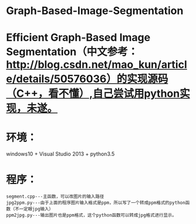 # Graph-Based-Image-Segmentation
# Efficient Graph-Based Image Segmentation（中文参考：http://blog.csdn.net/mao_kun/article/details/50576036）的实现源码（C++，看不懂）,自己尝试用python实现，未遂。

# 环境：
windows10 + Visual Studio 2013 + python3.5
# 程序：
	segment.cpp---主函数，可以改图片的输入路径
	jpg2ppm.py---由于上面的程序图片输入格式是ppm，所以写了一个转成ppm格式的python函数（不一定眼jpg输入）
	ppm2jpg.py---输出图片也是ppm格式，这个python函数可以转成jpg格式进行显示。
